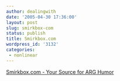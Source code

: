 ```yaml
---
author: dealingwith
date: '2005-04-30 17:36:00'
layout: post
slug: smirkbox-com
status: publish
title: Smirkbox.com
wordpress_id: '3132'
categories:
 - nonlinear
---
```


[Smirkbox.com - Your Source for ARG Humor][1]

   [1]: http://www.smirkbox.com/

   

